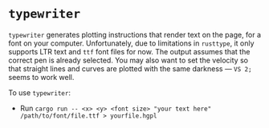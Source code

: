 # `typewriter`

`typewriter` generates plotting instructions that render text on the page, for a font on your computer. Unfortunately, due to limitations in `rusttype`, it only supports LTR text and `ttf` font files for now. The output assumes that the correct pen is already selected. You may also want to set the velocity so that straight lines and curves are plotted with the same darkness — `VS 2;` seems to work well.

To use `typewriter`:

* Run `cargo run -- <x> <y> <font size> "your text here" /path/to/font/file.ttf > yourfile.hgpl`

